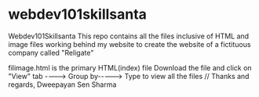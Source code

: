 # webdev101skillsanta
Webdev101Skillsanta
This repo contains all the files inclusive of HTML and image files working behind my website to create the website of a fictituous company called "Religate"

filimage.html is the primary HTML(index) file
Download the file and click on "View" tab ----> Group by-----> Type to view all the files //
Thanks and regards, Dweepayan Sen Sharma
